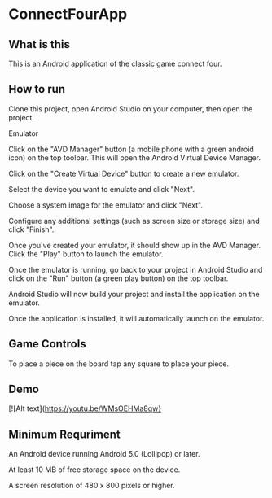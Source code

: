 # ConnectFourApp
## What is this 
This is an Android application of the classic game connect four. 

## How to run
Clone this project, open Android Studio on your computer, then open the project.

Emulator 

Click on the "AVD Manager" button (a mobile phone with a green android icon) on the top toolbar. This will open the Android Virtual Device Manager.

Click on the "Create Virtual Device" button to create a new emulator.

Select the device you want to emulate and click "Next".

Choose a system image for the emulator and click "Next".

Configure any additional settings (such as screen size or storage size) and click "Finish".

Once you've created your emulator, it should show up in the AVD Manager. Click the "Play" button to launch the emulator.

Once the emulator is running, go back to your project in Android Studio and click on the "Run" button (a green play button) on the top toolbar.

Android Studio will now build your project and install the application on the emulator.

Once the application is installed, it will automatically launch on the emulator.


## Game Controls
To place a piece on the board tap any square to place your piece.

## Demo
[![Alt text](https://youtu.be/WMsOEHMa8qw}

## Minimum Requriment 
An Android device running Android 5.0 (Lollipop) or later.

At least 10 MB of free storage space on the device.

A screen resolution of 480 x 800 pixels or higher.
